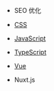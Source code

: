 * SEO 优化

* [CSS](/ProjectDocs/CSS.md)

* [JavaScript](/ProjectDocs/JavaScript.md)

* [TypeScript](/ProjectDocs/TypeScript.md)

* [Vue](/ProjectDocs/Vue.md)

* Nuxt.js
